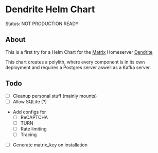 # Dendrite Helm Chart

Status: NOT PRODUCTION READY

## About

This is a first try for a Helm Chart for the [Matrix](https://matrix.org) Homeserver [Dendrite](https://github.com/matrix-org/dendrite)

This chart creates a polylith, where every component is in its own deployment and requires a Postgres server aswell as a Kafka server.

## Todo

- [ ] Cleanup personal stuff (mainly mounts)
- [ ] Allow SQLite (?)
- Add configs for
  - [ ] ReCAPTCHA
  - [ ] TURN
  - [ ] Rate limiting
  - [ ] Tracing
- [ ] Generate matrix_key on installation
